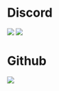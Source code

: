 # Discord
<a href="https://discord.com/users/804712098625486848"><img src="https://discord.c99.nl/widget/theme-2/804712098625486848.png"></a>
<a href="https://discord.com/users/804712098625486848"><img src="https://api.night0721.xyz/api/v1/rpc/804712098625486848"></a>

# Github
<a href="https://github.com/hcs1219"><img src="https://github-readme-stats.vercel.app/api/top-langs?username=hcs1219&layout=compact"></a>

